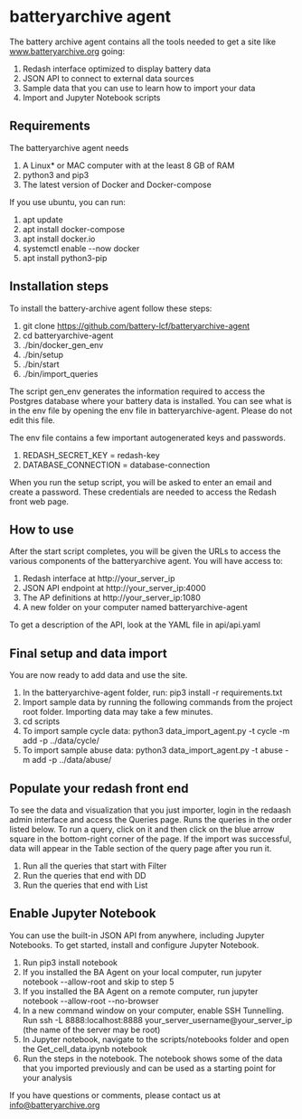 # batteryarchive agent

The battery archive agent contains all the tools needed to get a site like www.batteryarchive.org going:

1. Redash interface optimized to display battery data
2. JSON API to connect to external data sources
3. Sample data that you can use to learn how to import your data
4. Import and Jupyter Notebook scripts

## Requirements 

The batteryarchive agent needs 

1. A Linux* or MAC computer with at the least 8 GB of RAM 
2. python3 and pip3 
3. The latest version of Docker and Docker-compose

If you use ubuntu, you can run:

1. apt update
2. apt install docker-compose
3. apt install docker.io
4. systemctl enable --now docker
5. apt install python3-pip

## Installation steps

To install the battery-archive agent follow these steps:

1. git clone https://github.com/battery-lcf/batteryarchive-agent
2. cd batteryarchive-agent
3. ./bin/docker_gen_env
4. ./bin/setup
5. ./bin/start
6. ./bin/import_queries

The script gen_env generates the information required to access the Postgres database where your battery data is installed. You can see what is in the env file by opening the env file in batteryarchive-agent. Please do not edit this file. 

The env file contains a few important autogenerated keys and passwords. 

1. REDASH_SECRET_KEY = redash-key
2. DATABASE_CONNECTION = database-connection

When you run the setup script, you will be asked to enter an email and create a password. These credentials are needed to access the Redash front web page.

## How to use

After the start script completes, you will be given the URLs to access the various components of the batteryarchive agent. You will have access to:

1. Redash interface at http://your_server_ip
2. JSON API endpoint at http://your_server_ip:4000
3. The AP definitions at http://your_server_ip:1080
4. A new folder on your computer named batteryarchive-agent

To get a description of the API, look at the YAML file in api/api.yaml

## Final setup and data import

You are now ready to add data and use the site.

1. In the batteryarchive-agent folder, run: pip3 install -r requirements.txt 
2. Import sample data by running the following commands from the project root folder. Importing data may take a few minutes.
3. cd scripts 
4. To import sample cycle data: python3 data_import_agent.py -t cycle -m add -p ../data/cycle/  
5. To import sample abuse data: python3 data_import_agent.py -t abuse -m add -p ../data/abuse/

## Populate your redash front end

To see the data and visualization that you just importer, login in the redaash admin interface and access the Queries page. Runs the queries in the order listed below. To run a query, click on it and then click on the blue arrow square in the bottom-right corner of the page. If the import was successful, data will appear in the Table section of the query page after you run it. 

1. Run all the queries that start with Filter
2. Run the queries that end with DD 
3. Run the queries that end with List


## Enable Jupyter Notebook

You can use the built-in JSON API from anywhere, including Jupyter Notebooks. To get started, install and configure Jupyter Notebook.

1. Run pip3 install notebook
2. If you installed the BA Agent on your local computer, run jupyter notebook --allow-root and skip to step 5
3. If you installed the BA Agent on a remote computer, run  jupyter notebook --allow-root --no-browser 
4. In a new command window on your computer, enable SSH Tunnelling. Run ssh -L 8888:localhost:8888 your_server_username@your_server_ip (the name of the server may be root)
5. In Jupyter notebook, navigate to the scripts/notebooks folder and open the Get_cell_data.ipynb notebook
6. Run the steps in the notebook. The notebook shows some of the data that you imported previously and can be used as a starting point for your analysis

If you have questions or comments, please contact us at info@batteryarchive.org
